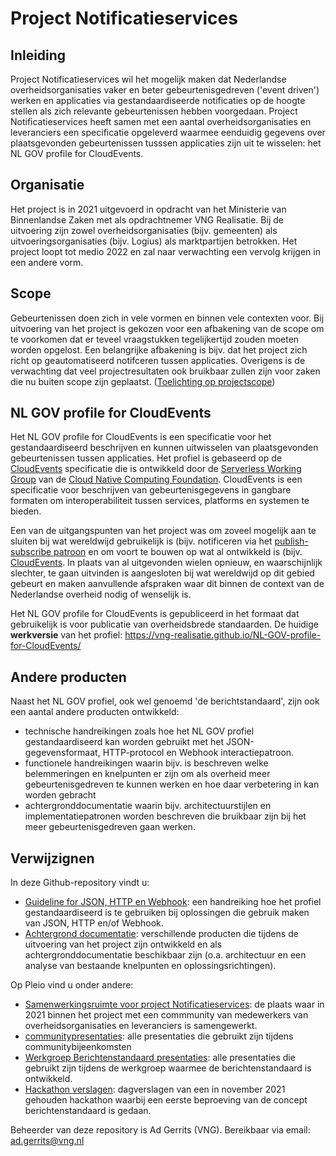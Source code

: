 # Project Notificatieservices

## Inleiding

Project Notificatieservices wil het mogelijk maken dat Nederlandse overheidsorganisaties
vaker en beter gebeurtenisgedreven ('event driven') werken en applicaties via
gestandaardiseerde notificaties op de hoogte stellen als zich relevante gebeurtenissen
hebben voorgedaan. Project Notificatieservices heeft samen met een aantal overheidsorganisaties en leveranciers een specificatie opgeleverd waarmee eenduidig gegevens over plaatsgevonden gebeurtenissen tusssen applicaties zijn uit te wisselen: het NL GOV profile for CloudEvents.

## Organisatie

Het project is in 2021 uitgevoerd in opdracht van het Ministerie van Binnenlandse Zaken
met als opdrachtnemer VNG Realisatie. Bij de uitvoering zijn zowel overheidsorganisaties (bijv. gemeenten) als uitvoeringsorganisaties (bijv. Logius) als marktpartijen betrokken.
Het project loopt tot medio 2022 en zal naar verwachting een vervolg krijgen in een
andere vorm.

## Scope

Gebeurtenissen doen zich in vele vormen en binnen vele contexten voor. Bij uitvoering van het project is gekozen voor een afbakening van de scope om te voorkomen dat er teveel vraagstukken tegelijkertijd zouden moeten worden opgelost. Een belangrijke afbakening is bijv. dat het project zich richt op geautomatiseerd notifceren tussen applicaties. Overigens is de verwachting dat veel projectresultaten ook bruikbaar zullen zijn voor zaken die nu buiten scope zijn geplaatst. ([Toelichting op projectscope](./projectscope))

## NL GOV profile for CloudEvents

Het NL GOV profile for CloudEvents is een specificatie voor het gestandaardiseerd
beschrijven en kunnen uitwisselen van plaatsgevonden gebeurtenissen tussen applicaties.
Het profiel is gebaseerd op de [CloudEvents](https://cloudevents.io/) specificatie die is ontwikkeld door de [Serverless Working Group](https://github.com/cncf/wg-serverless) van de
[Cloud Native Computing Foundation](https://www.cncf.io/). CloudEvents is een
specificatie voor beschrijven van gebeurtenisgegevens in gangbare formaten
om interoperabiliteit tussen services, platforms en systemen te bieden.

Een van de uitgangspunten van het project was om zoveel mogelijk aan te sluiten bij wat wereldwijd gebruikelijk is (bijv. notificeren via het [publish-subscribe patroon](https://en.wikipedia.org/wiki/Publish%E2%80%93subscribe_pattern) en om voort te bouwen op wat al ontwikkeld is (bijv. [CloudEvents](https://cloudevents.io/). In plaats van al uitgevonden wielen opnieuw, en waarschijnlijk slechter, te gaan uitvinden is aangesloten bij wat
wereldwijd op dit gebied gebeurt en maken aanvullende afspraken waar dit binnen de context van de Nederlandse overheid nodig of wenselijk is.

Het NL GOV profile for CloudEvents is gepubliceerd in het formaat dat gebruikelijk is voor publicatie van overheidsbrede standaarden. De huidige **werkversie** van het profiel: https://vng-realisatie.github.io/NL-GOV-profile-for-CloudEvents/

## Andere producten

Naast het NL GOV profiel, ook wel genoemd 'de berichtstandaard', zijn ook een
aantal andere producten ontwikkeld:

- technische handreikingen zoals hoe het NL GOV profiel gestandaardiseerd kan worden gebruikt met het JSON-gegevensformaat, HTTP-protocol en Webhook interactiepatroon.
- functionele handreikingen waarin bijv. is beschreven welke belemmeringen en knelpunten er zijn om als overheid meer gebeurtenisgedreven te kunnen werken en hoe daar verbetering in kan worden gebracht
- achtergronddocumentatie waarin bijv. architectuurstijlen en implementatiepatronen worden beschreven die bruikbaar zijn bij het meer gebeurtenisgedreven gaan werken.

## Verwijzignen

In deze Github-repository vindt u:

- [Guideline for JSON, HTTP en Webhook](./docs/Use-of-json-http-webhook.md): een handreiking hoe het profiel gestandaardiseerd is te gebruiken bij oplossingen die gebruik maken van JSON, HTTP en/of Webhook.
- [Achtergrond documentatie](./docs/Achtergrond-documentatie): verschillende producten
  die tijdens de uitvoering van het project zijn ontwikkeld en als achtergronddocumentatie beschikbaar zijn (o.a. architectuur en een analyse van bestaande knelpunten en oplossingsrichtingen).

Op Pleio vind u onder andere:

- [Samenwerkingsruimte voor project Notificatieservices](https://samenwerken.pleio.nl/groups/view/1fde4814-ec84-49bd-a67a-935eb712e7a2/notificatieservices): de plaats waar in 2021 binnen het project met een commmunity van medewerkers van overheidsorganisaties en leveranciers is samengewerkt.
- [communitypresentaties](https://samenwerken.pleio.nl/groups/view/1fde4814-ec84-49bd-a67a-935eb712e7a2/notificatieservices/files/e49f6a1d-c1ae-4128-95c9-edc3d3e89caf): alle presentaties die gebruikt zijn tijdens
  communitybijeenkomsten
- [Werkgroep Berichtenstandaard presentaties](https://samenwerken.pleio.nl/groups/view/1fde4814-ec84-49bd-a67a-935eb712e7a2/notificatieservices/files/4ff096f5-ba66-4c60-a9d1-44dcd9798897): alle presentaties die gebruikt zijn tijdens
  de werkgroep waarmee de berichtenstandaard is ontwikkeld.
- [Hackathon verslagen](https://samenwerken.pleio.nl/groups/view/1fde4814-ec84-49bd-a67a-935eb712e7a2/notificatieservices/files/710ac2c8-bdd3-49bc-8b76-10646ab93ddf): dagverslagen van een in november 2021
gehouden hackathon waarbij een eerste beproeving van de concept berichtenstandaard is gedaan.

Beheerder van deze repository is Ad Gerrits (VNG). Bereikbaar via email: ad.gerrits@vng.nl
